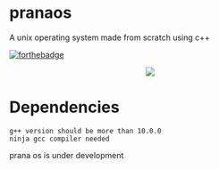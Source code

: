 # pranaos
A unix operating system made from scratch using c++

[![forthebadge](https://forthebadge.com/images/badges/made-with-c-plus-plus.svg)](https://forthebadge.com)

<p align='center'>
  <img src='https://github.com/krishpranav/prana-os/blob/master/Images/prana-os.jpg'>
</p>

# Dependencies
```
g++ version should be more than 10.0.0
ninja gcc compiler needed
```

prana os is under development
